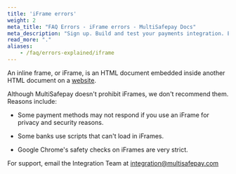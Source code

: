 ```yaml
---
title: 'iFrame errors'
weight: 2
meta_title: "FAQ Errors - iFrame errors - MultiSafepay Docs"
meta_description: "Sign up. Build and test your payments integration. Explore our products and services. Use our API Reference, SDKs, and wrappers. Get support."
read_more: "."
aliases:
    - /faq/errors-explained/iframe
---
```

 
An inline frame, or iFrame, is an HTML document embedded inside another HTML document on a [website](/faq/general/multisafepay-glossary/#website). 
 
Although MultiSafepay doesn't prohibit iFrames, we don't recommend them. Reasons include:

- Some payment methods may not respond if you use an iFrame for privacy and security reasons.
 
- Some banks use scripts that can't load in iFrames. 

- Google Chrome's safety checks on iFrames are very strict.

For support, email the Integration Team at <integration@multisafepay.com>
 

